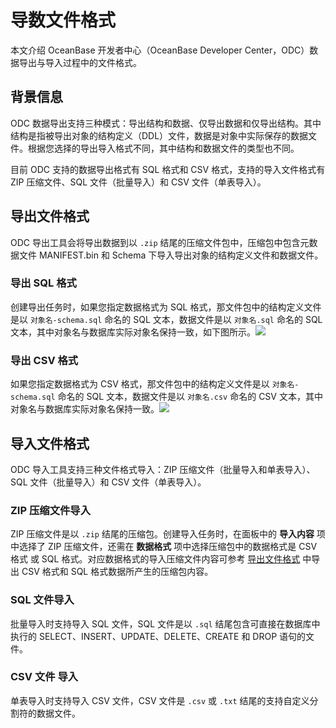 导数文件格式 
===========================

本文介绍 OceanBase 开发者中心（OceanBase Developer Center，ODC）数据导出与导入过程中的文件格式。

背景信息 
-------------------------

ODC 数据导出支持三种模式：导出结构和数据、仅导出数据和仅导出结构。其中结构是指被导出对象的结构定义（DDL）文件，数据是对象中实际保存的数据文件。根据您选择的导出导入格式不同，其中结构和数据文件的类型也不同。

目前 ODC 支持的数据导出格式有 SQL 格式和 CSV 格式，支持的导入文件格式有 ZIP 压缩文件、SQL 文件（批量导入）和 CSV 文件（单表导入）。

导出文件格式 
---------------------------

ODC 导出工具会将导出数据到以 `.zip` 结尾的压缩文件包中，压缩包中包含元数据文件 MANIFEST.bin 和 Schema 下导入导出对象的结构定义文件和数据文件。

### 导出 SQL 格式 

创建导出任务时，如果您指定数据格式为 SQL 格式，那文件包中的结构定义文件是以 `对象名-schema.sql` 命名的 SQL 文本，数据文件是以 `对象名.sql` 命名的 SQL 文本，其中对象名与数据库实际对象名保持一致，如下图所示。![](https://help-static-aliyun-doc.aliyuncs.com/assets/img/zh-CN/2671938161/p263147.png)

### 导出 CSV 格式 

如果您指定数据格式为 CSV 格式，那文件包中的结构定义文件是以 `对象名-schema.sql` 命名的 SQL 文本，数据文件是以 `对象名.csv` 命名的 CSV 文本，其中对象名与数据库实际对象名保持一致。![](https://help-static-aliyun-doc.aliyuncs.com/assets/img/zh-CN/3671938161/p263148.png)

导入文件格式 
---------------------------

ODC 导入工具支持三种文件格式导入：ZIP 压缩文件（批量导入和单表导入）、SQL 文件（批量导入）和 CSV 文件（单表导入）。

### ZIP 压缩文件导入 

ZIP 压缩文件是以 `.zip` 结尾的压缩包。创建导入任务时，在面板中的 **导入内容** 项中选择了 ZIP 压缩文件，还需在 **数据格式** 项中选择压缩包中的数据格式是 CSV 格式 或 SQL 格式。对应数据格式的导入压缩文件内容可参考 [导出文件格式](#section-k52-7im-bqi) 中导出 CSV 格式和 SQL 格式数据所产生的压缩包内容。

### SQL 文件导入 

批量导入时支持导入 SQL 文件，SQL 文件是以 `.sql` 结尾包含可直接在数据库中执行的 SELECT、INSERT、UPDATE、DELETE、CREATE 和 DROP 语句的文件。

### CSV 文件 导入 

单表导入时支持导入 CSV 文件，CSV 文件是 `.csv` 或 `.txt` 结尾的支持自定义分割符的数据文件。
